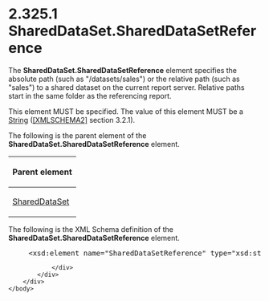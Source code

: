 <html dir="LTR" xmlns:mshelp="http://msdn.microsoft.com/mshelp" xmlns:ddue="http://ddue.schemas.microsoft.com/authoring/2003/5" xmlns:xlink="http://www.w3.org/1999/xlink" xmlns:tool="http://www.microsoft.com/tooltip">
    <head>
        <meta http-equiv="Content-Type" content="text/html; CHARSET=utf-8"></meta>
        <meta name="save" content="history"></meta>
        <title>2.325.1 SharedDataSet.SharedDataSetReference</title>
        <xml>
            <mshelp:toctitle title="2.325.1 SharedDataSet.SharedDataSetReference"></mshelp:toctitle>
            <mshelp:rltitle title="[MS-RDL]: SharedDataSet.SharedDataSetReference"></mshelp:rltitle>
            <mshelp:keyword index="A" term="241c1688-46c2-43f6-8e3d-139ba34ee4ea"></mshelp:keyword>
            <mshelp:attr name="DCSext.ContentType" value="open specification"></mshelp:attr>
            <mshelp:attr name="AssetID" value="241c1688-46c2-43f6-8e3d-139ba34ee4ea"></mshelp:attr>
            <mshelp:attr name="TopicType" value="kbRef"></mshelp:attr>
            <mshelp:attr name="DCSext.Title" value="[MS-RDL]: SharedDataSet.SharedDataSetReference" />
        </xml>
    </head>
    <body>
        <div id="header">
            <h1 class="heading">2.325.1 SharedDataSet.SharedDataSetReference</h1>
        </div>
        <div id="mainSection">
            <div id="mainBody">
                <div id="allHistory" class="saveHistory"></div>
                <div id="sectionSection0" class="section" name="collapseableSection">
                    

<p>The <b>SharedDataSet.SharedDataSetReference</b> element
specifies the absolute path (such as &quot;/datasets/sales&quot;) or the
relative path (such as &quot;sales&quot;) to a shared dataset on the current
report server. Relative paths start in the same folder as the referencing
report.</p>

<p>This element MUST be specified. The value of this element
MUST be a <a href="1ed81ef3-a683-45e3-aaad-bd2bbe71bc3d.md">String</a> (<a href="https://go.microsoft.com/fwlink/?LinkId=90610">[XMLSCHEMA2]</a> section
3.2.1).</p>

<p>The following is the parent element of the <b>SharedDataSet.SharedDataSetReference</b>
element.</p>

<table>
 <thead>
  <tr>
   <th>
   <p>Parent element</p>
   </th>
  </tr>
 </thead>
 <tr>
  <td>
  <p><a href="615af007-c5dd-4243-a406-4f1b45adc75c.md">SharedDataSet</a></p>
  </td>
 </tr>
</table>

<p>The following is the XML Schema definition of the <b>SharedDataSet.SharedDataSetReference</b>
element.</p>

<dl>
<dd>
<div><pre>&lt;xsd:element name=&quot;SharedDataSetReference&quot; type=&quot;xsd:string&quot; /&gt;
</pre></div>
</dd></dl>


                </div>
            </div>
        </div>
    </body>
</html>